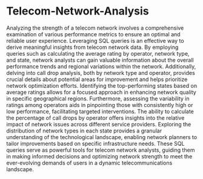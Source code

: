 # Telecom-Network-Analysis
Analyzing the strength of a telecom network involves a comprehensive examination of various performance metrics to ensure an optimal and reliable user experience. Leveraging SQL queries is an effective way to derive meaningful insights from telecom network data. By employing queries such as calculating the average rating by operator, network type, and state, network analysts can gain valuable information about the overall performance trends and regional variations within the network. Additionally, delving into call drop analysis, both by network type and operator, provides crucial details about potential areas for improvement and helps prioritize network optimization efforts. Identifying the top-performing states based on average ratings allows for a focused approach in enhancing network quality in specific geographical regions. Furthermore, assessing the variability in ratings among operators aids in pinpointing those with consistently high or low performance, facilitating targeted interventions. The ability to calculate the percentage of call drops by operator offers insights into the relative impact of network issues across different service providers. Exploring the distribution of network types in each state provides a granular understanding of the technological landscape, enabling network planners to tailor improvements based on specific infrastructure needs. These SQL queries serve as powerful tools for telecom network analysts, guiding them in making informed decisions and optimizing network strength to meet the ever-evolving demands of users in a dynamic telecommunications landscape.
